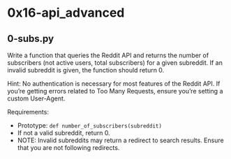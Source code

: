 # 0x16-api_advanced

## 0-subs.py
Write a function that queries the Reddit API and returns the number of subscribers (not active users, total subscribers) for a given subreddit. If an invalid subreddit is given, the function should return 0.

Hint: No authentication is necessary for most features of the Reddit API. If you’re getting errors related to Too Many Requests, ensure you’re setting a custom User-Agent.

Requirements:
- Prototype: `def number_of_subscribers(subreddit)`
- If not a valid subreddit, return 0.
- NOTE: Invalid subreddits may return a redirect to search results. Ensure that you are not following redirects.
